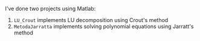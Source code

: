 I've done two projects using Matlab:

1. `LU_Crout` implements LU decomposition using Crout's method
2. `MetodaJarratta` implements solving polynomial equations using Jarratt's method
